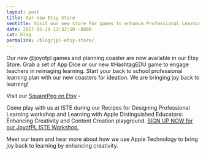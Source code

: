 ```yaml
---
layout: post
title: Our new Etsy Store
seotitle: Visit our new store for games to enhance Professional Learning | Joy of Professional Learning
date: 2017-05-29 13:32:10 -0800
cat: blog
permalink: /blog/jpl-etsy-store/
---
```


Our new @joyofpl games and planning coaster are now available in our Etsy Store. Grab a set of App Dice or our new #HashtagEDU game to engage teachers in reimaging learning. Start your back to school professional learning plan with our new coasters for ideation. We are bringing joy back to learning! 

Visit our <a href="https://www.etsy.com/shop/bethesquarepeg?ref=seller-platform-mcnav">SquarePeg on Etsy</a> - 

Come play with us at ISTE during our Recipes for Designing Professional Learning workshop and Learning with Apple Distinguished Educators: Enhancing Creativity and Content Creation playground. <a href="https://conference.iste.org/2017/program/search/detail_session.php?id=108675817">SIGN UP NOW for our JoyofPL ISTE Workshop.</a>  

Meet our team and hear more about how we use Apple Technology to bring joy back to learning by enhancing creativity.
